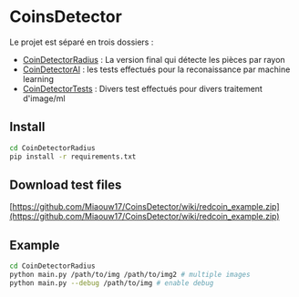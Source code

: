 # CoinsDetector

Le projet est séparé en trois dossiers :

- [CoinDetectorRadius](CoinDetectorRadius) : La version final qui détecte les pièces par rayon
- [CoinDetectorAI](CoinDetectorAI) : les tests effectués pour la reconaissance par machine learning
- [CoinDetectorTests](CoinDetectorTests) : Divers test effectués pour divers traitement d'image/ml

## Install
```bash
cd CoinDetectorRadius
pip install -r requirements.txt
```

## Download test files

[https://github.com/Miaouw17/CoinsDetector/wiki/redcoin_example.zip](https://github.com/Miaouw17/CoinsDetector/wiki/redcoin_example.zip)

## Example

```bash
cd CoinDetectorRadius
python main.py /path/to/img /path/to/img2 # multiple images
python main.py --debug /path/to/img # enable debug
```
